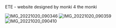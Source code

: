 ETE - website designed by monki 4 the monki

![IMG_20221020_090346](https://user-images.githubusercontent.com/78133558/196850477-45d18953-262a-41d9-bc14-30e9559efcad.jpg)
![IMG_20221020_090359](https://user-images.githubusercontent.com/78133558/196850496-860d45dc-ab44-445a-bc8a-715824cc48ca.jpg)
![IMG_20221020_090410](https://user-images.githubusercontent.com/78133558/196850505-a5c62d3c-cf75-45c8-b505-a1a406d811ea.jpg)
